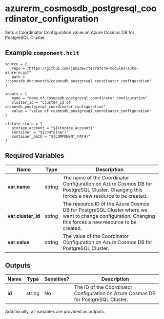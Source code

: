 # azurerm_cosmosdb_postgresql_coordinator_configuration

Sets a Coordinator Configuration value on Azure Cosmos DB for PostgreSQL Cluster.

## Example `component.hclt`

```hcl
source = {
   repo = "https://github.com/jumidev/terraform-modules-auto-azurerm.git" 
   path = "cosmosdb_documentdb/cosmosdb_postgresql_coordinator_configuration" 
}

inputs = {
   name = "name of cosmosdb_postgresql_coordinator_configuration" 
   cluster_id = "cluster_id of cosmosdb_postgresql_coordinator_configuration" 
   value = "value of cosmosdb_postgresql_coordinator_configuration" 
}

tfstate_store = {
   storage_account = "${storage_account}" 
   container = "${container}" 
   container_path = "${COMPONENT_PATH}" 
}

```

## Required Variables

| Name | Type |  Description |
| ---- | --------- |  ----------- |
| **var.name** | string |  The name of the Coordinator Configuration on Azure Cosmos DB for PostgreSQL Cluster. Changing this forces a new resource to be created. | 
| **var.cluster_id** | string |  The resource ID of the Azure Cosmos DB for PostgreSQL Cluster where we want to change configuration. Changing this forces a new resource to be created. | 
| **var.value** | string |  The value of the Coordinator Configuration on Azure Cosmos DB for PostgreSQL Cluster. | 



## Outputs

| Name | Type | Sensitive? | Description |
| ---- | ---- | --------- | --------- |
| **id** | string | No  | The ID of the Coordinator Configuration on Azure Cosmos DB for PostgreSQL Cluster. | 

Additionally, all variables are provided as outputs.
